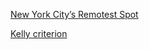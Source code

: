 <a href="http://www.newyorker.com/tech/elements/new-york-citys-remotest-spot" target="_blank">New York City’s Remotest Spot</a>

<a href="https://en.wikipedia.org/wiki/Kelly_criterion" target="_blank">Kelly criterion</a>
